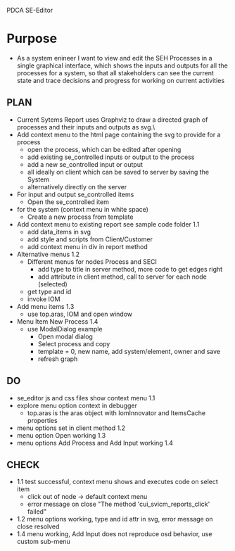 PDCA SE-Editor

# Purpose
- As a system enineer I want to view and edit the SEH Processes in a single graphical interface, which shows the inputs and outputs for all the processes for a system, so that all stakeholders can see the current state and trace decisions and progress for working on current activities

## PLAN
- Current Sytems Report uses Graphviz to draw a directed graph of processes and their inputs and outputs as svg.\
- Add context menu to the html page containing the svg to provide for a process
    - open the process, which can be edited after opening
    - add existing se_controlled inputs or output to the process
    - add a new se_controlled input or output
    - all ideally on client which can be saved to server by saving the System
    - alternatively directly on the server
- For input and output se_controlled items
    - Open the se_controlled item
- for the system (context menu in white space)
    - Create a new process from template
- Add context menu to existing report  see sample code folder 1.1
    - add data_items in svg
    - add style and scripts from Client/Customer
    - add context menu in div in report method
- Alternative menus 1.2
    - Different menus for nodes Process and SECI
        - add type to title in server method, more code to get edges right
        - add attribute in client method, call to server for each node (selected)
    - get type and id
    - invoke IOM
- Add menu items 1.3
    - use top.aras, IOM and open window
- Menu Item New Process 1.4
    - use ModalDialog example
        - Open modal dialog
        - Select process and copy
        - template = 0, new name, add system/element, owner and save
        - refresh graph
        
    

## DO
- se_editor js and css files show context menu 1.1
- explore menu option context in debugger
    - top.aras is the aras object with IomInnovator and ItemsCache properties
- menu options set in client method 1.2
- menu option Open working 1.3
- menu options Add Process and Add Input working 1.4




## CHECK
- 1.1 test successful, context menu shows and executes code on select item
    - click out of node -> default context menu
    - error message on close "The method 'cui_svicm_reports_click' failed"
- 1.2 menu options working, type and id attr in svg,  error message on close resolved
- 1.4 menu working, Add Input does not reproduce osd behavior, use custom sub-menu